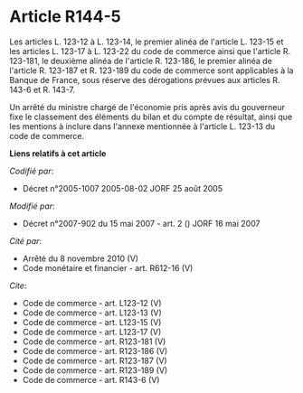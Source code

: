 # Article R144-5

Les articles L. 123-12 à L. 123-14, le premier alinéa de l'article L. 123-15 et les articles L. 123-17 à L. 123-22 du code de
commerce ainsi que l'article R. 123-181, le deuxième alinéa de l'article R. 123-186, le premier alinéa de l'article R.
123-187 et R. 123-189 du code de commerce sont applicables à la Banque de France, sous réserve des dérogations prévues aux
articles R. 143-6 et R. 143-7. 

Un arrêté du ministre chargé de l'économie pris après avis du gouverneur fixe le classement des éléments du bilan et du
compte de résultat, ainsi que les mentions à inclure dans l'annexe mentionnée à l'article L. 123-13 du code de commerce.

**Liens relatifs à cet article**

_Codifié par_:

  - Décret n°2005-1007 2005-08-02 JORF 25 août 2005

_Modifié par_:

  - Décret n°2007-902 du 15 mai 2007 - art. 2 () JORF 16 mai 2007

_Cité par_:

  - Arrêté du 8 novembre 2010 (V)
  - Code monétaire et financier - art. R612-16 (V)

_Cite_:

  - Code de commerce - art. L123-12 (V)
  - Code de commerce - art. L123-13 (V)
  - Code de commerce - art. L123-15 (V)
  - Code de commerce - art. L123-17 (V)
  - Code de commerce - art. R123-181 (V)
  - Code de commerce - art. R123-186 (V)
  - Code de commerce - art. R123-187 (V)
  - Code de commerce - art. R123-189 (V)
  - Code de commerce - art. R143-6 (V)
